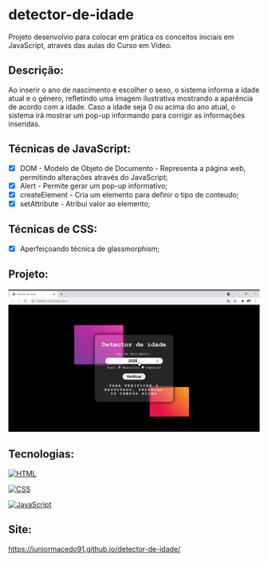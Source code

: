# detector-de-idade
Projeto desenvolvio para colocar em prática os conceitos iniciais em JavaScript, através das aulas do Curso em Video.

## Descrição:
Ao inserir o ano de nascimento e escolher o sexo, o sistema informa a idade atual e o gênero, refletindo uma imagem ilustrativa mostrando a aparência de acordo com a idade.
Caso a idade seja 0 ou acima do ano atual, o sistema irá mostrar um pop-up informando para corrigir as informações inseridas.

## Técnicas de JavaScript:

 - [x] DOM - Modelo de Objeto de Documento - Representa a página web, permitindo alterações através do JavaScript;
 - [x] Alert - Permite gerar um pop-up informativo;
 - [x] createElement - Cria um elemento para definir o tipo de conteudo;
 - [x] setAttribute - Atribui valor ao elemento;

## Técnicas de CSS:

 - [x] Aperfeiçoando técnica de glassmorphism;

## Projeto:

<p align="center">
  <img src="age.gif" width="700px">
</p>

## Tecnologias:

[![HTML](https://img.shields.io/badge/HTML-red?style=for-the-badge&logo=HTML5&labelColor=black)](https://github.com/JuniorMacedo91)

[![CSS](https://img.shields.io/badge/CSS3-blue?style=for-the-badge&logo=CSS3&labelColor=black)](https://github.com/JuniorMacedo91)

[![JavaScript](https://img.shields.io/badge/javascript-yellow?style=for-the-badge&logo=javascript&labelColor=black)](https://github.com/JuniorMacedo91)

## Site:
https://juniormacedo91.github.io/detector-de-idade/

